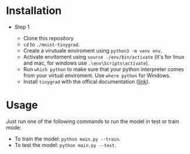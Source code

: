 # Installation

- Step 1

  - Clone this repository
  - `cd` to `./mnist-tinygrad`.
  - Create a virutuale enviroment using `python3 -m venv env`.
  - Activate envitoment using `source ./env/bin/activate` (it's for linux and mac, for windows use `.\env\Scripts\activate`).
  - Run `which python` to make sure that your python interpreter comes from your virtual enviroment. Use `where python` for Windows.
  - Install `tinygrad` with the offical documentation ([link](https://github.com/tinygrad/tinygrad#installation)).

# Usage

Just run one of the following commands to run the model in test or train mode:

- To train the model: `python main.py --train`.
- To test the model: `python main.py --test`.

